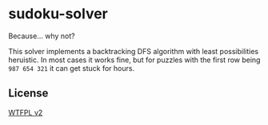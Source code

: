 # sudoku-solver

Because... why not?

This solver implements a backtracking DFS algorithm with least possibilities heruistic.
In most cases it works fine, but for puzzles with the first row being `987 654 321` it can get stuck for hours.

## License
[WTFPL v2](http://www.wtfpl.net/txt/copying/)